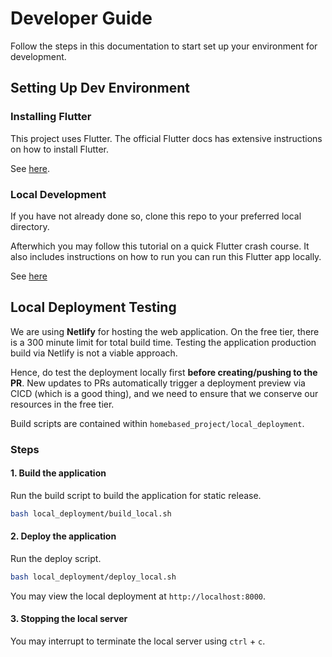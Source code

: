 # Developer Guide

Follow the steps in this documentation to start set up your environment for development.

## Setting Up Dev Environment

### Installing Flutter

This project uses Flutter. The official Flutter docs has extensive instructions on how to install Flutter.

See [here](https://docs.flutter.dev/get-started/install).

### Local Development

If you have not already done so, clone this repo to your preferred local directory.

Afterwhich you may follow this tutorial on a quick Flutter crash course. It also includes instructions on how to run you can run this Flutter app locally.

See [here](https://codelabs.developers.google.com/codelabs/flutter-codelab-first#0)

## Local Deployment Testing

We are using **Netlify** for hosting the web application. On the free tier, there is a 300 minute limit for total build time. Testing the application production build via Netlify is not a viable approach.

Hence, do test the deployment locally first **before creating/pushing to the PR**. New updates to PRs automatically trigger a deployment preview via CICD (which is a good thing), and we need to ensure that we conserve our resources in the free tier.

Build scripts are contained within `homebased_project/local_deployment`.

### Steps

#### 1. Build the application

Run the build script to build the application for static release.

```bash
bash local_deployment/build_local.sh
```

#### 2. Deploy the application

Run the deploy script.

```bash
bash local_deployment/deploy_local.sh
```

You may view the local deployment at `http://localhost:8000`.

#### 3. Stopping the local server

You may interrupt to terminate the local server using `ctrl` + `c`.

